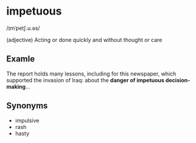 # impetuous

/ɪmˈpetʃ.u.əs/

(adjective) Acting or done quickly and without thought or care

## Examle

The report holds many lessons, including for this newspaper, which supported the invasion of Iraq: about the **danger of impetuous decision-making**...

## Synonyms

+ impulsive
+ rash
+ hasty
